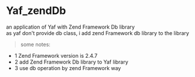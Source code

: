 # Yaf_zendDb
an application of Yaf with Zend Framework Db library    
as yaf don't provide db class, i add zend Framework db library to the library 
>some notes:
* 1 Zend Framework version is 2.4.7
* 2 add Zend Framework Db library to Yaf library
* 3 use db operation by zend Framework way 

